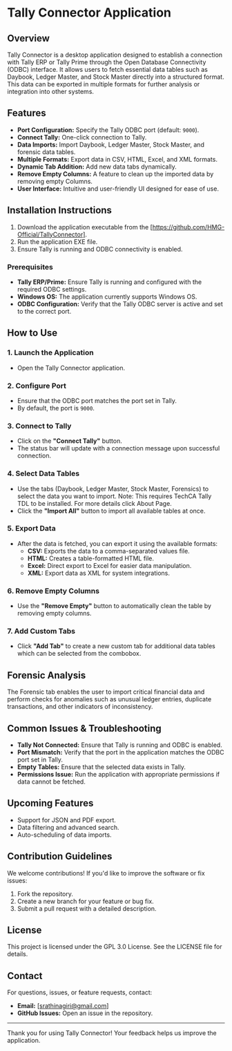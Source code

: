 # Tally Connector Application

## Overview
Tally Connector is a desktop application designed to establish a connection with Tally ERP or Tally Prime through the Open Database Connectivity (ODBC) interface. It allows users to fetch essential data tables such as Daybook, Ledger Master, and Stock Master directly into a structured format. This data can be exported in multiple formats for further analysis or integration into other systems.

## Features
- **Port Configuration:** Specify the Tally ODBC port (default: `9000`).
- **Connect Tally:** One-click connection to Tally.
- **Data Imports:** Import Daybook, Ledger Master, Stock Master, and forensic data tables.
- **Multiple Formats:** Export data in CSV, HTML, Excel, and XML formats.
- **Dynamic Tab Addition:** Add new data tabs dynamically.
- **Remove Empty Columns:** A feature to clean up the imported data by removing empty Columns.
- **User Interface:** Intuitive and user-friendly UI designed for ease of use.

## Installation Instructions
1. Download the application executable from the [https://github.com/HMG-Official/TallyConnector].
2. Run the application EXE file.
3. Ensure Tally is running and ODBC connectivity is enabled.

### Prerequisites
- **Tally ERP/Prime:** Ensure Tally is running and configured with the required ODBC settings.
- **Windows OS:** The application currently supports Windows OS.
- **ODBC Configuration:** Verify that the Tally ODBC server is active and set to the correct port.

## How to Use

### 1. Launch the Application
- Open the Tally Connector application.

### 2. Configure Port
- Ensure that the ODBC port matches the port set in Tally.
- By default, the port is `9000`.

### 3. Connect to Tally
- Click on the **"Connect Tally"** button.
- The status bar will update with a connection message upon successful connection.

### 4. Select Data Tables
- Use the tabs (Daybook, Ledger Master, Stock Master, Forensics) to select the data you want to import. Note: This requires TechCA Tally TDL to be installed. For more details click About Page.
- Click the **"Import All"** button to import all available tables at once.

### 5. Export Data
- After the data is fetched, you can export it using the available formats:
  - **CSV:** Exports the data to a comma-separated values file.
  - **HTML:** Creates a table-formatted HTML file.
  - **Excel:** Direct export to Excel for easier data manipulation.
  - **XML:** Export data as XML for system integrations.

### 6. Remove Empty Columns
- Use the **"Remove Empty"** button to automatically clean the table by removing empty columns.

### 7. Add Custom Tabs
- Click **"Add Tab"** to create a new custom tab for additional data tables which can be selected from the combobox.

## Forensic Analysis
The Forensic tab enables the user to import critical financial data and perform checks for anomalies such as unusual ledger entries, duplicate transactions, and other indicators of inconsistency.

## Common Issues & Troubleshooting
- **Tally Not Connected:** Ensure that Tally is running and ODBC is enabled.
- **Port Mismatch:** Verify that the port in the application matches the ODBC port set in Tally.
- **Empty Tables:** Ensure that the selected data exists in Tally.
- **Permissions Issue:** Run the application with appropriate permissions if data cannot be fetched.


## Upcoming Features
- Support for JSON and PDF export.
- Data filtering and advanced search.
- Auto-scheduling of data imports.

## Contribution Guidelines
We welcome contributions! If you'd like to improve the software or fix issues:
1. Fork the repository.
2. Create a new branch for your feature or bug fix.
3. Submit a pull request with a detailed description.

## License
This project is licensed under the GPL 3.0 License. See the LICENSE file for details.

## Contact
For questions, issues, or feature requests, contact:
- **Email:** [srathinagiri@gmail.com]
- **GitHub Issues:** Open an issue in the repository.

---

Thank you for using Tally Connector! Your feedback helps us improve the application.

